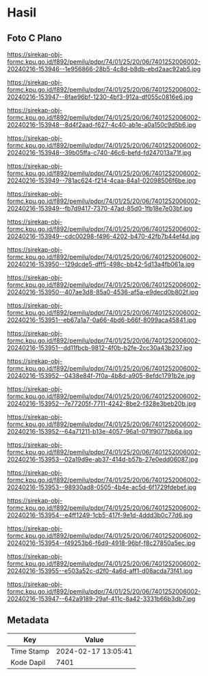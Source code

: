 # Hasil

## Foto C Plano

https://sirekap-obj-formc.kpu.go.id/f892/pemilu/pdpr/74/01/25/20/06/7401252006002-20240216-153946--1e956866-28b5-4c8d-b8db-ebd2aac92ab5.jpg

https://sirekap-obj-formc.kpu.go.id/f892/pemilu/pdpr/74/01/25/20/06/7401252006002-20240216-153947--8fae96bf-1230-4bf3-912a-df055c0816e6.jpg

https://sirekap-obj-formc.kpu.go.id/f892/pemilu/pdpr/74/01/25/20/06/7401252006002-20240216-153948--8d4f2aad-f627-4c40-ab1e-a0a150c9d5b6.jpg

https://sirekap-obj-formc.kpu.go.id/f892/pemilu/pdpr/74/01/25/20/06/7401252006002-20240216-153948--39b05ffa-c740-46c6-befd-fd247013a71f.jpg

https://sirekap-obj-formc.kpu.go.id/f892/pemilu/pdpr/74/01/25/20/06/7401252006002-20240216-153949--781ac624-f214-4caa-84a1-02098506f6be.jpg

https://sirekap-obj-formc.kpu.go.id/f892/pemilu/pdpr/74/01/25/20/06/7401252006002-20240216-153949--fb7d9417-7370-47ad-85d0-1fb18e7e03bf.jpg

https://sirekap-obj-formc.kpu.go.id/f892/pemilu/pdpr/74/01/25/20/06/7401252006002-20240216-153949--cdc00298-f496-4202-b470-42fb7b44ef4d.jpg

https://sirekap-obj-formc.kpu.go.id/f892/pemilu/pdpr/74/01/25/20/06/7401252006002-20240216-153950--129dcde5-dff5-498c-bb42-5d13a4fb061a.jpg

https://sirekap-obj-formc.kpu.go.id/f892/pemilu/pdpr/74/01/25/20/06/7401252006002-20240216-153950--407ae3d8-85a0-4536-af5a-e9decd0b802f.jpg

https://sirekap-obj-formc.kpu.go.id/f892/pemilu/pdpr/74/01/25/20/06/7401252006002-20240216-153951--eb67a1a7-0a66-4bd6-b66f-8099aca45841.jpg

https://sirekap-obj-formc.kpu.go.id/f892/pemilu/pdpr/74/01/25/20/06/7401252006002-20240216-153951--dd11fbcb-9812-4f0b-b2fe-2cc30a43b237.jpg

https://sirekap-obj-formc.kpu.go.id/f892/pemilu/pdpr/74/01/25/20/06/7401252006002-20240216-153952--0438e84f-7f0a-4b8d-a905-8efdc1791b2e.jpg

https://sirekap-obj-formc.kpu.go.id/f892/pemilu/pdpr/74/01/25/20/06/7401252006002-20240216-153952--7e77205f-7711-4242-8be2-f328e3beb20b.jpg

https://sirekap-obj-formc.kpu.go.id/f892/pemilu/pdpr/74/01/25/20/06/7401252006002-20240216-153952--64a71211-b13e-4057-96a1-071f9077bb6a.jpg

https://sirekap-obj-formc.kpu.go.id/f892/pemilu/pdpr/74/01/25/20/06/7401252006002-20240216-153953--02a19d9e-ab37-414d-b57b-27e0edd06087.jpg

https://sirekap-obj-formc.kpu.go.id/f892/pemilu/pdpr/74/01/25/20/06/7401252006002-20240216-153953--98930ad8-0505-4b4e-ac5d-6f1729fdebef.jpg

https://sirekap-obj-formc.kpu.go.id/f892/pemilu/pdpr/74/01/25/20/06/7401252006002-20240216-153954--e4ff1249-1cb5-417f-9e1d-4ddd3b0c77d6.jpg

https://sirekap-obj-formc.kpu.go.id/f892/pemilu/pdpr/74/01/25/20/06/7401252006002-20240216-153954--f49253b6-f6d9-4918-96bf-f8c27850a5ec.jpg

https://sirekap-obj-formc.kpu.go.id/f892/pemilu/pdpr/74/01/25/20/06/7401252006002-20240216-153955--e503a52c-d2f0-4a6d-aff1-d08acda73f41.jpg

https://sirekap-obj-formc.kpu.go.id/f892/pemilu/pdpr/74/01/25/20/06/7401252006002-20240216-153947--642a9189-29af-411c-8a42-3331b66b3db7.jpg


## Metadata

| Key        | Value               |
| ---------- | ------------------- |
| Time Stamp | 2024-02-17 13:05:41 |
| Kode Dapil | 7401                |



